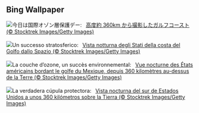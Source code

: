 ## Bing Wallpaper
![](https://www.bing.com/th?id=OHR.OzoneEarth_JA-JP1432094253_UHD.jpg&w=1000)今日は国際オゾン層保護デー:&nbsp;&ensp;[高度約 360km から撮影したガルフコースト (© Stocktrek Images/Getty Images)](https://www.bing.com/th?id=OHR.OzoneEarth_JA-JP1432094253_UHD.jpg)
<br><br/>
![](https://www.bing.com/th?id=OHR.OzoneEarth_IT-IT9452054464_UHD.jpg&w=1000)Un successo stratosferico:&nbsp;&ensp;[Vista notturna degli Stati della costa del Golfo dallo Spazio (© Stocktrek Images/Getty Images)](https://www.bing.com/th?id=OHR.OzoneEarth_IT-IT9452054464_UHD.jpg)
<br><br/>
![](https://www.bing.com/th?id=OHR.OzoneEarth_FR-FR6213796059_UHD.jpg&w=1000)La couche d’ozone, un succès environnemental:&nbsp;&ensp;[Vue nocturne des États américains bordant le golfe du Mexique, depuis 360 kilomètres au-dessus de la Terre (© Stocktrek Images/Getty Images)](https://www.bing.com/th?id=OHR.OzoneEarth_FR-FR6213796059_UHD.jpg)
<br><br/>
![](https://www.bing.com/th?id=OHR.OzoneEarth_ES-ES8514798418_UHD.jpg&w=1000)La verdadera cúpula protectora:&nbsp;&ensp;[Vista nocturna del sur de Estados Unidos a unos 360 kilómetros sobre la Tierra (© Stocktrek Images/Getty Images)](https://www.bing.com/th?id=OHR.OzoneEarth_ES-ES8514798418_UHD.jpg)
<br><br/>
